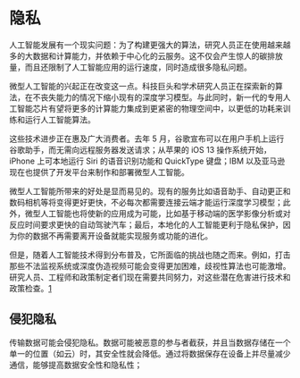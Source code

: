 # 隐私

人工智能发展有一个现实问题：为了构建更强大的算法，研究人员正在使用越来越多的大数据和计算能力，并依赖于中心化的云服务。这不仅会产生惊人的碳排放量，而且还限制了人工智能应用的运行速度，同时造成很多隐私问题。

微型人工智能的兴起正在改变这一点。科技巨头和学术研究人员正在探索新的算法，在不丧失能力的情况下缩小现有的深度学习模型。与此同时，新一代的专用人工智能芯片有望将更多的计算能力集成到更紧密的物理空间中，以更低的功耗来训练和运行人工智能算法。

这些技术进步正在惠及广大消费者。去年 5 月，谷歌宣布可以在用户手机上运行谷歌助手，而无需向远程服务器发送请求；从苹果的 iOS 13 操作系统开始，iPhone 上可本地运行 Siri 的语音识别功能和 QuickType 键盘；IBM 以及亚马逊现在也提供了开发平台来制作和部署微型人工智能。

微型人工智能所带来的好处是显而易见的。现有的服务比如语音助手、自动更正和数码相机等将变得更好更快，不必每次都需要连接云端才能运行深度学习模型；此外，微型人工智能也将使新的应用成为可能，比如基于移动端的医学影像分析或对反应时间要求更快的自动驾驶汽车；最后，本地化的人工智能更利于隐私保护，因为你的数据不再需要离开设备就能实现服务或功能的进化。

但是，随着人工智能技术得到分布普及，它所面临的挑战也随之而来。例如，打击那些不法监视系统或深度伪造视频可能会变得更加困难，歧视性算法也可能激增。研究人员、工程师和政策制定者们现在需要共同努力，对这些潜在危害进行技术和政策检查。[1]

## 侵犯隐私

传输数据可能会侵犯隐私。数据可能被恶意的参与者截获，并且当数据存储在一个单一的位置（如云）时，其安全性就会降低。通过将数据保存在设备上并尽量减少通信，能够提高数据安全性和隐私性；



[1]: http://www.mittrchina.com/preview/news/4849
[2]: https://www.jiqizhixin.com/articles/2020-11-02-7
